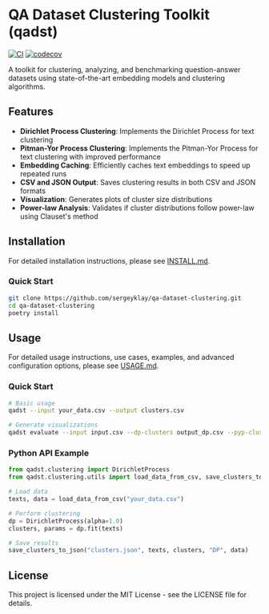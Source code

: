 # QA Dataset Clustering Toolkit (qadst)

[![CI](https://github.com/sergeyklay/qa-dataset-clustering/actions/workflows/ci.yml/badge.svg)](https://github.com/sergeyklay/qa-dataset-clustering/actions/workflows/ci.yml)
[![codecov](https://codecov.io/gh/sergeyklay/qa-dataset-clustering/graph/badge.svg?token=T5d9KTXtqP)](https://codecov.io/gh/sergeyklay/qa-dataset-clustering)

A toolkit for clustering, analyzing, and benchmarking question-answer datasets using state-of-the-art embedding models and clustering algorithms.

## Features

- **Dirichlet Process Clustering**: Implements the Dirichlet Process for text clustering
- **Pitman-Yor Process Clustering**: Implements the Pitman-Yor Process for text clustering with improved performance
- **Embedding Caching**: Efficiently caches text embeddings to speed up repeated runs
- **CSV and JSON Output**: Saves clustering results in both CSV and JSON formats
- **Visualization**: Generates plots of cluster size distributions
- **Power-law Analysis**: Validates if cluster distributions follow power-law using Clauset's method

## Installation

For detailed installation instructions, please see [INSTALL.md](INSTALL.md).

### Quick Start

```bash
git clone https://github.com/sergeyklay/qa-dataset-clustering.git
cd qa-dataset-clustering
poetry install
```

## Usage

For detailed usage instructions, use cases, examples, and advanced configuration options, please see [USAGE.md](USAGE.md).

### Quick Start

```bash
# Basic usage
qadst --input your_data.csv --output clusters.csv

# Generate visualizations
qadst evaluate --input input.csv --dp-clusters output_dp.csv --pyp-clusters _output_pyp.csv --plot
```

### Python API Example

```python
from qadst.clustering import DirichletProcess
from qadst.clustering.utils import load_data_from_csv, save_clusters_to_json

# Load data
texts, data = load_data_from_csv("your_data.csv")

# Perform clustering
dp = DirichletProcess(alpha=1.0)
clusters, params = dp.fit(texts)

# Save results
save_clusters_to_json("clusters.json", texts, clusters, "DP", data)
```

## License

This project is licensed under the MIT License - see the LICENSE file for details.
